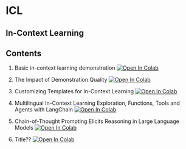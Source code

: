 # ICL



## In-Context Learning

## Contents

1. Basic in-context learning demonstration [![Open In Colab](https://colab.research.google.com/assets/colab-badge.svg)](https://colab.research.google.com/drive/1wmSKTMm80PP5V_53ktuTyxK8cjye52JQ?usp=sharing)

2. The Impact of Demonstration Quality [![Open In Colab](https://colab.research.google.com/assets/colab-badge.svg)](https://colab.research.google.com/drive/1pGiXjeNIZde8NA9KkZ9bdNSPK4CcXJCB?usp=sharing)

3. Customizing Templates for In-Context Learning [![Open In Colab](https://colab.research.google.com/assets/colab-badge.svg)]()

4. Multilingual In-Context Learning Exploration, Functions, Tools and Agents with LangChain [![Open In Colab](https://colab.research.google.com/assets/colab-badge.svg)]()

5. Chain-of-Thought Prompting Elicits Reasoning in Large Language Models  [![Open In Colab](https://colab.research.google.com/assets/colab-badge.svg)]()

6. Title?? [![Open In Colab](https://colab.research.google.com/assets/colab-badge.svg)]()